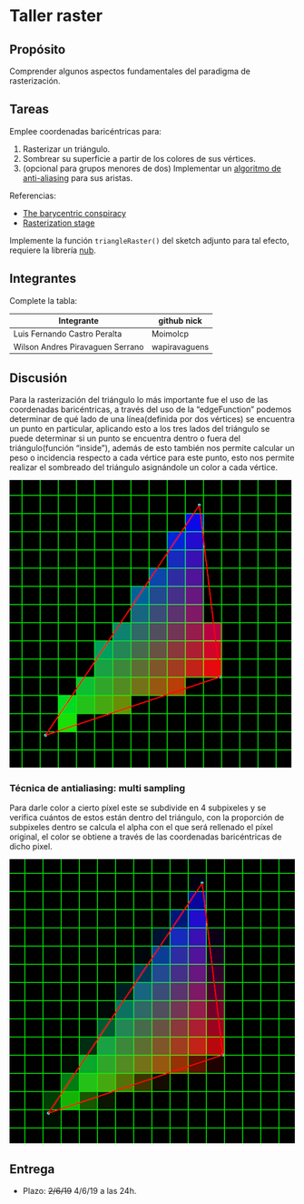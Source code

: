 # Taller raster

## Propósito

Comprender algunos aspectos fundamentales del paradigma de rasterización.

## Tareas

Emplee coordenadas baricéntricas para:

1. Rasterizar un triángulo.
2. Sombrear su superficie a partir de los colores de sus vértices.
3. (opcional para grupos menores de dos) Implementar un [algoritmo de anti-aliasing](https://www.scratchapixel.com/lessons/3d-basic-rendering/rasterization-practical-implementation/rasterization-practical-implementation) para sus aristas.

Referencias:

* [The barycentric conspiracy](https://fgiesen.wordpress.com/2013/02/06/the-barycentric-conspirac/)
* [Rasterization stage](https://www.scratchapixel.com/lessons/3d-basic-rendering/rasterization-practical-implementation/rasterization-stage)

Implemente la función ```triangleRaster()``` del sketch adjunto para tal efecto, requiere la librería [nub](https://github.com/nakednous/nub/releases).

## Integrantes

Complete la tabla:

| Integrante                       | github nick   |
|----------------------------------|---------------|
| Luis Fernando Castro Peralta     | Moimolcp      |
| Wilson Andres Piravaguen Serrano | wapiravaguens |

## Discusión

Para la rasterización del triángulo lo más importante fue el uso de las coordenadas baricéntricas, a través del uso de la “edgeFunction” podemos determinar de qué lado de una línea(definida por dos vértices) se encuentra un punto en particular, aplicando esto a los tres lados del triángulo se puede determinar si un punto se encuentra dentro o fuera del triángulo(función “inside”), además de esto también nos permite calcular un peso o incidencia respecto a cada vértice para este punto, esto nos permite realizar el sombreado del triángulo asignándole un color a cada vértice.

![Resultados](raster1.PNG)


### Técnica de antialiasing: multi sampling

Para darle color a cierto píxel este se subdivide en 4 subpixeles y se verifica cuántos de estos están dentro del triángulo, con la proporción de subpixeles dentro se calcula el alpha con el que será rellenado el píxel original, el color se obtiene a través de las coordenadas baricéntricas de dicho pixel.

![Resultados](raster2.PNG)

## Entrega

* Plazo: ~~2/6/19~~ 4/6/19 a las 24h.
